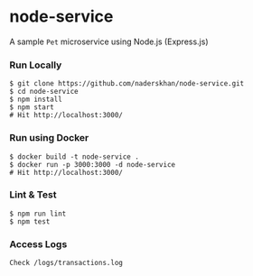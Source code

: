 # node-service
A sample `Pet` microservice using Node.js (Express.js)

### Run Locally
```
$ git clone https://github.com/naderskhan/node-service.git
$ cd node-service
$ npm install
$ npm start
# Hit http://localhost:3000/
```

### Run using Docker
```
$ docker build -t node-service .
$ docker run -p 3000:3000 -d node-service
# Hit http://localhost:3000/
```

### Lint & Test
```
$ npm run lint
$ npm test
```

### Access Logs
```
Check /logs/transactions.log

```
